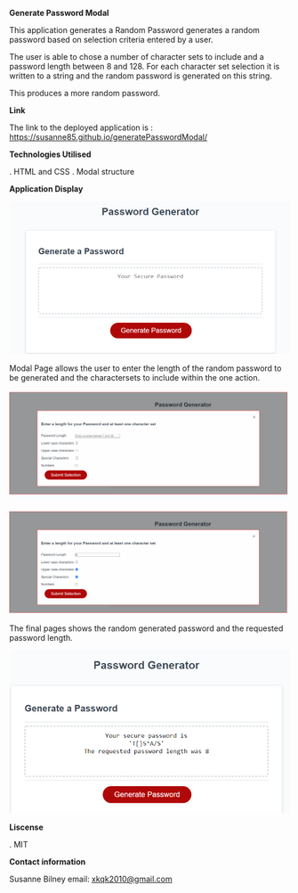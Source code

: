 **Generate Password Modal**

This application generates a Random Password generates a random password based on selection criteria entered by a user.

The user is able to chose a number of character sets to include and a password length between 8 and 128. 
For each character set selection it is written to a string and the random password is generated on this string. 

This produces a more random password.

**Link**

The link to the deployed application is : https://susanne85.github.io/generatePasswordModal/

**Technologies Utilised**

. HTML and CSS
. Modal structure

**Application Display**

![Initial page display](./assets/images/01-generatePasswordModal.png)

Modal Page allows the user to enter the length of the random password to be generated and the charactersets to include within the one action.

![Instructions](./assets/images/02-generatePasswordModal.png)


![Instructions](./assets/images/03-generatePasswordModal.png)

The final pages shows the random generated password and the requested password length.

![Instructions](./assets/images/04-generatePasswordModal.png)
 
**Liscense**

. MIT

**Contact information**

Susanne Bilney
email: xkqk2010@gmail.com
